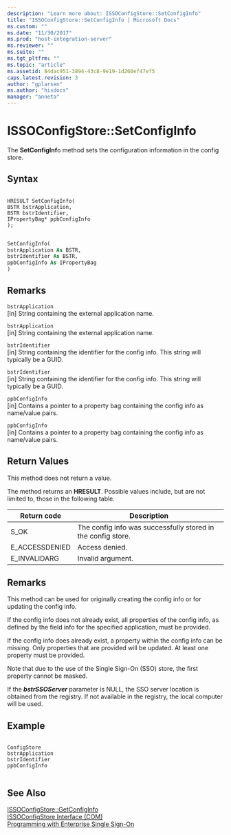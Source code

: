 ```yaml
---
description: "Learn more about: ISSOConfigStore::SetConfigInfo"
title: "ISSOConfigStore::SetConfigInfo | Microsoft Docs"
ms.custom: ""
ms.date: "11/30/2017"
ms.prod: "host-integration-server"
ms.reviewer: ""
ms.suite: ""
ms.tgt_pltfrm: ""
ms.topic: "article"
ms.assetid: 84dac951-3894-43c8-9e19-1d260ef47ef5
caps.latest.revision: 3
author: "gplarsen"
ms.author: "hisdocs"
manager: "anneta"
---
```

# ISSOConfigStore::SetConfigInfo
The **SetConfigInf**o method sets the configuration information in the config store.  
  
## Syntax  
  
```cpp#  
  
HRESULT SetConfigInfo(  
BSTR bstrApplication,  
BSTR bstrIdentifier,  
IPropertyBag* ppbConfigInfo  
);  
```  
  
```vb  
  
SetConfigInfo(  
bstrApplication As BSTR,  
bstrIdentifier As BSTR,  
ppbConfigInfo As IPropertyBag  
)  
```  
  
## Remarks  
 `bstrApplication`  
 [in]  String containing the external application name.  
  
 `bstrApplication`  
 [in]  String containing the external application name.  
  
 `bstrIdentifier`  
 [in]  String containing the identifier for the config info. This string will typically be a GUID.  
  
 `bstrIdentifier`  
 [in]  String containing the identifier for the config info. This string will typically be a GUID.  
  
 `ppbConfigInfo`  
 [in]  Contains a pointer to a property bag containing the config info as name/value pairs.  
  
 `ppbConfigInfo`  
 [in]  Contains a pointer to a property bag containing the config info as name/value pairs.  
  
## Return Values  
 This method does not return a value.  
  
 The method returns an **HRESULT**. Possible values include, but are not limited to, those in the following table.  
  
|Return code|Description|  
|-----------------|-----------------|  
|S_OK|The config info was successfully stored in the config store.|  
|E_ACCESSDENIED|Access denied.|  
|E_INVALIDARG|Invalid argument.|  
  
## Remarks  
 This method can be used for originally creating the config info or for updating the config info.  
  
 If the config info does not already exist, all properties of the config info, as defined by the field info for the specified application, must be provided.  
  
 If the config info does already exist, a property within the config info can be missing. Only properties that are provided will be updated. At least one property must be provided.  
  
 Note that due to the use of the Single Sign-On (SSO) store, the first property cannot be masked.  
  
 If the ***bstrSSOServer*** parameter is NULL, the SSO server location is obtained from the registry. If not available in the registry, the local computer will be used.  
  
## Example  
  
```  
  
ConfigStore  
bstrApplication  
bstrIdentifier  
ppbConfigInfo  
  
```  
  
## See Also  
 [ISSOConfigStore::GetConfigInfo](../esso/issoconfigstore-getconfiginfo.md)   
 [ISSOConfigStore Interface (COM)](../esso/issoconfigstore-interface-com.md)   
 [Programming with Enterprise Single Sign-On](../esso/programming-with-enterprise-single-sign-on.md)
